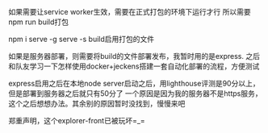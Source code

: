 如果需要让service worker生效，需要在正式打包的环境下运行才行
所以需要
npm run build打包

npm i serve -g
serve -s build启用打包的文件

如果是服务器部署，则需要将build的文件部署发布，我暂时用的是express.
之后和队友学习一下怎样使用docker+jeckens搭建一套自动化部署的流程，方便测试

express启用之后在本地node server启动之后，用lighthouse评测是90分以上，但是部署到服务器之后就只有50分了
一个原因是因为我的服务器不是https服务，这个之后想想办法。其余别的原因暂时没找到，慢慢来吧


郑重声明，这个explorer-front已被玩坏=_=